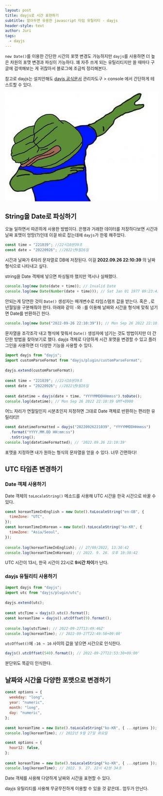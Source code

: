 ```yaml
---
layout: post
title: dayjs로 시간 표현하기
subtitle: 알아두면 유용한 javascript 타임 유틸리티 - dayjs
header-style: text
author: Juri
tags:
  - dayjs
---
```


`new Date()`를 이용한 간단한 시간의 포맷 변경도 가능하지만 `dayjs`를 사용하면 더 높은 차원의 포맷 변경과 파싱이 가능하다. 꽤 자주 쓰게 되는 유틸리티지만 쓸 때마다 구글에 검색해보는 게 귀찮아서 블로그에 조금씩 정리해본다.

참고로 dayjs는 설치안해도 [dayjs 공식문서](https://day.js.org/en/) 관리자도구 > console 에서 간단하게 테스트할 수 있다.

![](/img/pepedab.png)

## String을 Date로 파싱하기

오늘 일하면서 따끈하게 사용한 방법이다. 은행과 거래한 데이터를 저장하다보면 시간과 날짜 포맷이 엉망(?)인데 이걸 바로 잡는데에 `dayjs`가 한몫 해주었다.

```js
const time = "221039"; //22시10분39초
const date = "20220926"; //2022년9월26일
```

시간과 날짜가 6자리 문자열로 DB에 저장된다. 이걸 **2022.09.26 22:10:39** 의 날짜형식으로 나타내고 싶다.

string을 Date 객체에 넣으면 파싱될까 했지만 역시나 실패했다.

```js
console.log(new Date(date + time)); // Invalid Date
console.log(new Date(Number(date + time))); // Sat Jan 01 1977 09:23:41 GMT+0900
```

안되는게 당연한 것이 `Date()` 생성자는 매개변수로 타임스탬프 값을 받는다. 혹은 `,`로 년월일을 구분해줘야 한다.
아래와 같이 `-`와 `:`를 이용해 날짜와 시간을 형식에 맞춰 넘기면 Date를 반환하긴 한다.

```js
console.log(new Date("2022-09-26 22:10:39")); // Mon Sep 26 2022 22:10:39 GMT+0900
```

문자열을 조각조각 내고 형식에 맞춰서 `Date()` 생성자에 넘기는 것도 방법이지만 더 간단한 방법을 찾아보기로 했다. dayjs 객체로 다양하게 시간 포맷을 변경할 수 있고 플러그인을 사용하면 더 다양한 기능을 사용할 수 있다.

```js
import dayjs from "dayjs";
import customParseFormat from "dayjs/plugin/customParseFormat";

dayjs.extend(customParseFormat);

const time = "221039"; //22시10분39초
const date = "20220926"; //2022년9월26일

const datetime = dayjs(date + time, "YYYYMMDDHHmmss").toDate();
console.log(datetime); // Mon Sep 26 2022 22:10:39 GMT+0900
```

어느 자리가 연월일인지 시분초인지 지정하면 그대로 Date 객체로 반환하는 편리한 유틸리티!!

```js
const datetimeFormatted = dayjs("20220926221039", "YYYYMMDDHHmmss")
  .format("YYYY.MM.DD HH:mm:ss")
  .toString();
console.log(datetimeFormatted); // '2022.09.26 22:10:39'
```

포맷을 지정하면 내가 원하는 형식의 문자열을 얻을 수 있다. 너무 간편하다!

## UTC 타임존 변경하기

### Date 객체 사용하기

Date 객체의 `toLocaleString()` 메소드를 사용해 UTC 시간을 한국 시간으로 바꿀 수 있다.

```js
const koreanTimeInEnglish = new Date().toLocaleString("en-GB", {
  timeZone: "UTC",
});
const koreanTimeInKorean = new Date().toLocaleString("ko-KR", {
  timeZone: "Asia/Seoul",
});

console.log(koreanTimeInEnglish); // 27/09/2022, 13:30:42
console.log(koreanTimeInKorean); // 2022. 9. 26. 오후 10:30:42
```

UTC 시간이 13시, 한국 시간이 22시로 **9시간 차이**가 난다.

### dayjs 유틸리티 사용하기

```js
import dayjs from "dayjs";
import utc from "dayjs/plugin/utc";

dayjs.extend(utc);

const utcTime = dayjs().utc().format();
const koreanTime = dayjs().utcOffset(9).format();

console.log(utcTime); // 2022-09-27T13:49:46Z'
console.log(koreanTime); // 2022-09-27T22:49:58+09:00'
```

`utcOffset()`에 `-16 ~ 16` 사이의 값을 넣으면 시간으로 인식한다.

```js
dayjs().utcOffset(540).format(); // 2022-09-27T22:53:30+09:00'
```

분단위도 똑같이 인식한다.

## 날짜와 시간을 다양한 포맷으로 변경하기

```js
const options = {
  weekday: "long",
  year: "numeric",
  month: "long",
  day: "numeric",
};

const koreanTime = new Date().toLocaleString("ko-KR", { ...options });
console.log(koreanTime); // 2022년 9월 27일 화요일
```

```js
const options = {
  hour12: false,
};

const koreanTime = new Date().toLocaleString("ko-KR", { ...options });
console.log(koreanTime); // 2022. 9. 27. 22시 42분 34초
```

Date 객체를 사용해 다양하게 날짜와 시간을 표현할 수 있다.

dayjs 유틸리티를 사용해 무궁무진하게 이용할 수 있을 것 같은데.. 엄두가 안난다.
